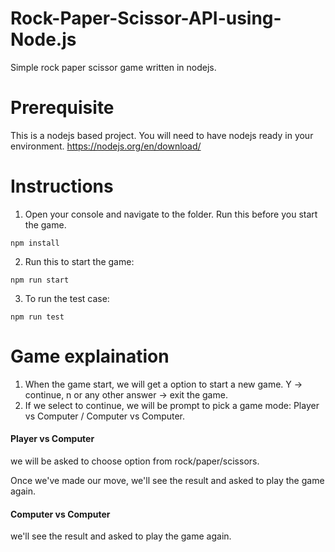 # Rock-Paper-Scissor-API-using-Node.js
Simple rock paper scissor game written in nodejs. 

# Prerequisite
This is a nodejs based project. You will need to have nodejs ready in your environment.
https://nodejs.org/en/download/

# Instructions
1. Open your console and navigate to the folder. Run this before you start the game. 
```
npm install
```
2. Run this to start the game:
```
npm run start
```
3. To run the test case:
```
npm run test
```

# Game explaination
1. When the game start, we will get a option to start a new game. Y -> continue,  n or any other answer -> exit the game.
2. If we select to continue, we will be prompt to pick a game mode: Player vs Computer / Computer vs Computer.

#### Player vs Computer

we will be asked to choose option from rock/paper/scissors.

Once we've made our move, we'll see the result and asked to play the game again.

#### Computer vs Computer

we'll see the result and asked to play the game again.
